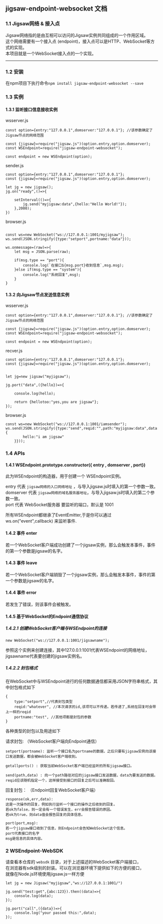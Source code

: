 ## jigsaw-endpoint-websocket 文档

### 1.1 Jigsaw网络 & 接入点
    
Jigsaw网络指的是由互相可以访问的Jigsaw实例共同组成的一个作用区域。   
这个网络需要有一个接入点 (endpoint)，接入点可以是HTTP、WebSocket等方式的实现。    
本项目就是一个WebSocket接入点的一个实现。   
   
----------
   
### 1.2 安装
  
在npm项目下执行命令```npm install jigsaw-endpoint-websocket --save```   
    
   
### 1.3 实例   
   
#### 1.3.1 监听接口信息接收实例   
   
wsserver.js   
```
const option={entry:"127.0.0.1",domserver:"127.0.0.1"}; //该参数确定了Jigsaw节点的网络范围

const {jigsaw}=require("jigsaw.js")(option.entry,option.domserver);
const WSEndpoint=require("jigsaw-endpoint-websocket");

const endpoint = new WSEndpoint(option);

```
   
sender.js   
```
const option={entry:"127.0.0.1",domserver:"127.0.0.1"};
const {jigsaw}=require("jigsaw.js")(option.entry,option.domserver);

let jg = new jigsaw();
jg.on("ready",()=>{

	setInterval(()=>{
		jg.send("myjigsaw:data",{hello:"Hello World!"});
	},2000);
})

```
   
browser.js   
```

const ws=new WebSocket("ws://127.0.0.1:1001/myjigsaw");
ws.send(JSON.stringify({type:"setport",portname:"data"}));

ws.onmessage=(raw)=>{
	let msg = JSON.parse(raw);

	if(msg.type == "port"){
		console.log(`在接口${msg.port}收到信息`,msg.msg);
	}else if(msg.type == "system"){
		console.log("系统回复",msg);
	}
}
```
   
#### 1.3.2 向Jigsaw节点发送信息实例
   
wsserver.js   
```
const option={entry:"127.0.0.1",domserver:"127.0.0.1"}; //该参数确定了Jigsaw节点的网络范围

const {jigsaw}=require("jigsaw.js")(option.entry,option.domserver);
const WSEndpoint=require("jigsaw-endpoint-websocket");

const endpoint = new WSEndpoint(option);

```
   
recver.js   
```
const option={entry:"127.0.0.1",domserver:"127.0.0.1"};
const {jigsaw}=require("jigsaw.js")(option.entry,option.domserver);


let jg=new jigsaw("myjigsaw");

jg.port("data",({hello})=>{

	console.log(hello);

	return {hellotoo:"yes,you are jigsaw"};
});

```
   
browser.js   
```
const ws=new WebSocket("ws://127.0.0.1:1001/iamsender");
ws.send(JSON.stringify({type:"send",reqid:"",path:"myjigsaw:data",data:{
		hello:"i am jigsaw"
	}}));
```
    
### 1.4 APIs
    
#### 1.4.1 WSEndpoint.prototype.constructor({ entry , domserver , port})
    
此为WSEndpoint的构造器，用于创建一个 WSEndpoint实例。   
   
entry 代表 ```jigsaw网络的入口网络地址``` ，与导入jigsaw.js时填入的第一个参数一致。   
domserver 代表 ```jigsaw网络的域名服务器地址```，与导入jigsaw.js时填入的第二个参数一致。   
port 代表 WebSocket服务器 要监听的端口，默认是 1001   
       
所有WSEndpoint都继承了EventEmitter,于是你可以通过 ws.on("event",callback) 来监听事件.   

#### 1.4.2 事件 enter

若一个WebSocket客户端成功创建了一个jigsaw实例，那么会触发本事件，事件的第一个参数是jigsaw的名字。

#### 1.4.3 事件 leave

若一个WebSocket客户端销毁了一个jigsaw实例，那么会触发本事件，事件的第一个参数是jigsaw的名字。

#### 1.4.4 事件 error

若发生了错误，则该事件会被触发。

#### 1.4.5 基于WebSocket的Endpoint通信协议

##### 1.4.2.1 创建WebSocket客户端与WSEndpoint的连接

```
new WebSocket("ws://127.0.0.1:1001/jigsawname");
```
参照这个实例来创建连接，其中127.0.0.1:1001代表WSEndpoint的网络地址，    
jigsawname代表要创建的jigsaw实例名。

##### 1.4.2.2 封包格式
   
在WebSocket中与WSEndpoint进行的任何数据通信都采用JSON字符串格式，其中封包格式如下   
```
{
	type:"setport",//代表封包类型
	reqid:"whatever", //本次请求的id,该项可以不传递。若传递了,系统在回复时会带上一样的reqid
	portname:"test", //其他项都是封包的参数
}
```
   
各种类型的封包以及用途如下   
   
请求封包: （WebSocket客户端向Endpoint通信）   
```
setport(portname): 监听一个接口名为portname的数据，之后只要有jigsaw实例向该接口发送数据，都会被WebSocket客户端收到。

getallports() : 获取当前WebSocket客户端已经监听的所有jigsaw接口。

send(path,data) : 向一个path路径对应的jigsaw接口发送数据，data为要发送的数据。reqid应该随机指定一个，这样接受到接口的回复之后可以准确取回。
```
   
回复封包： （Endpoint回复WebSocket客户端）   
   
```
response(ok,err,data): 
这是一次操作的回复，例如执行监听一个接口的操作之后收到的回复。
若ok为false，则一定会有一个错误发生，err会报告错误的原因。
若ok为true，则data值会报告回复的具体信息。

port(port,msg):
若一个jigsaw接口收到了信息，则Endpoint会告知WebSocket这个信息。
port代表接口的名字
msg是信息的具体内容。

```

### 2 WSEndpoint-WebSDK
    
请查看本仓库的 ```websdk``` 目录，对于上述描述的WebSocket客户端接口，    
在浏览器有sdk级别的封装。可以在浏览器环境下提供如下的方便的接口，   
就像在Node.js环境使用jigsaw.js一样方便    

```
let jg = new Jigsaw("myjigsaw","ws://127.0.0.1:1001/")

jg.send("test:get",{abc:123}).then((data)=>{
	console.log(data);
});

jg.port("call",({data})=>{
	console.log("your passed this:",data);
});

```
